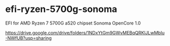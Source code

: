 # efi-ryzen-5700g-sonoma
EFI for AMD Ryzen 7 5700G a520 chipset Sonoma OpenCore 1.0

https://drive.google.com/drive/folders/1NDxYtGm9GWvMEBqQRKlJLwMblu-NWfUB?usp=sharing
